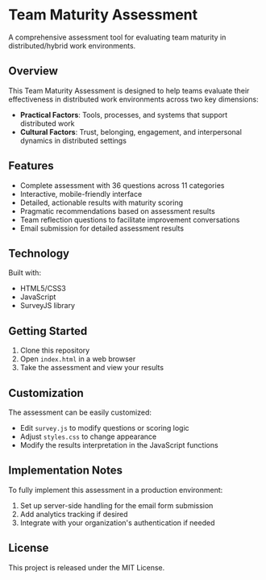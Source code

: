 # Team Maturity Assessment

A comprehensive assessment tool for evaluating team maturity in distributed/hybrid work environments.

## Overview

This Team Maturity Assessment is designed to help teams evaluate their effectiveness in distributed work environments across two key dimensions:

- **Practical Factors**: Tools, processes, and systems that support distributed work
- **Cultural Factors**: Trust, belonging, engagement, and interpersonal dynamics in distributed settings

## Features

- Complete assessment with 36 questions across 11 categories
- Interactive, mobile-friendly interface
- Detailed, actionable results with maturity scoring
- Pragmatic recommendations based on assessment results
- Team reflection questions to facilitate improvement conversations
- Email submission for detailed assessment results

## Technology

Built with:
- HTML5/CSS3
- JavaScript
- SurveyJS library

## Getting Started

1. Clone this repository
2. Open `index.html` in a web browser
3. Take the assessment and view your results

## Customization

The assessment can be easily customized:
- Edit `survey.js` to modify questions or scoring logic
- Adjust `styles.css` to change appearance
- Modify the results interpretation in the JavaScript functions

## Implementation Notes

To fully implement this assessment in a production environment:
1. Set up server-side handling for the email form submission
2. Add analytics tracking if desired
3. Integrate with your organization's authentication if needed

## License

This project is released under the MIT License.